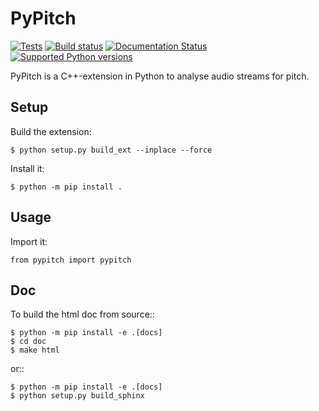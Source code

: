 # PyPitch

[![Tests](https://github.com/fofix/python-pypitch/workflows/Tests/badge.svg?branch=master)](https://github.com/fofix/python-pypitch/actions?query=workflow:Test)
[![Build status](https://ci.appveyor.com/api/projects/status/0f6yb99cd37v6li6?svg=true)](https://ci.appveyor.com/project/Linkid/python-pypitch)
[![Documentation Status](https://readthedocs.org/projects/pypitch/badge/?version=latest)](http://pypitch.readthedocs.io/en/latest/?badge=latest)
[![Supported Python versions](https://img.shields.io/pypi/pyversions/pypitch.svg)](https://pypi.python.org/pypi/pypitch)


PyPitch is a C++-extension in Python to analyse audio streams for pitch.


## Setup

Build the extension:

    $ python setup.py build_ext --inplace --force

Install it:

    $ python -m pip install .


## Usage

Import it:

    from pypitch import pypitch


## Doc

To build the html doc from source::

    $ python -m pip install -e .[docs]
    $ cd doc
    $ make html

or::

    $ python -m pip install -e .[docs]
    $ python setup.py build_sphinx
